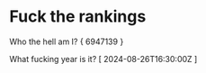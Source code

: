 # Fuck the rankings

Who the hell am I?
{ 6947139 }

What fucking year is it?
[ 2024-08-26T16:30:00Z ]
